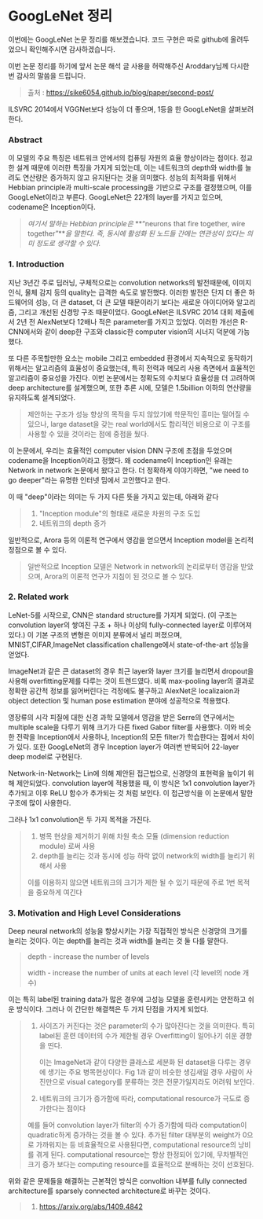# GoogLeNet 정리

이번에는 GoogLeNet 논문 정리를 해보겠습니다. 코드 구현은 따로 github에 올려두었으니 확인해주시면 감사하겠습니다. 

이번 논문 정리를 하기에 앞서 논문 해석 글 사용을 허락해주신 Aroddary님께 다시한번 감사의 말씀을 드립니다.

> 출처 : https://sike6054.github.io/blog/paper/second-post/



ILSVRC 2014에서  VGGNet보다 성능이 더 좋으며, 1등을 한 GoogLeNet을 살펴보려한다.

### Abstract

이 모델의 주요 특징은 네트워크 안에서의 컴퓨팅 자원의 효율 향상이라는 점이다. 정교한 설계 때문에 이러한 특징을 가지게 되었는데, 이는 네트워크의 depth와 width를 늘려도 연산량은 증가하지 않고 유지된다는 것을 의미했다. 성능의 최적화를 위해서 Hebbian principle과 multi-scale processing을 기반으로 구조를 결정했으며, 이를 GoogLeNet이라고 부른다. GoogLeNet은 22개의 layer를 가지고 있으며, codename은 Inception이다.

> *여기서 말하는 Hebbian principle은* **“neurons that fire together, wire together”***을 말한다. 즉, 동시에 활성화 된 노드들 간에는 연관성이 있다는 의미 정도로 생각할 수 있다.*



### 1. Introduction

지난 3년간 주로 딥러닝, 구체적으로는 convolution networks의 발전때문에, 이미지 인식, 물체 감지 등의 quality는 급격한 속도로 발전했다. 이러한 발전은 단지 더 좋은 하드웨어의 성능, 더 큰 dataset, 더 큰 모델 때문이라기 보다는 새로운 아이디어와 알고리즘, 그리고 개선된 신경망 구조 때문이었다. GoogLeNet은 ILSVRC 2014 대회 제출에서 2년 전 AlexNet보다 12배나 적은 parameter를 가지고 있었다. 이러한 개선은 R-CNN에서와 같이 deep한 구조와 classic한 computer vision의 시너지 덕분에 가능했다.

또 다른 주목할만한 요소는 mobile 그리고 embedded 환경에서 지속적으로 동작하기 위해서는 알고리즘의 효율성이 중요했는데, 특히 전력과 메모리 사용 측면에서 효율적인 알고리즘이 중요성을 가진다. 이번 논문에서는 정확도의 수치보다 효율성을 더 고려하여 deep architecture를 설계했으며, 또한 추론 시에, 모델은 1.5billion 이하의 연산량을 유지하도록 설계되었다. 

> 제안하는 구조가 성능 향상의 목적을 두지 않았기에 학문적인 흥미는 떨어질 수 있으나, large dataset을 갖는 real world에서도 합리적인 비용으로 이 구조를 사용할 수 있을 것이라는 점에 중점을 뒀다.

이 논문에서, 우리는 효율적인 computer vision DNN 구조에 초점을 두었으며 codename을 Inception이라고 정했다. 왜 codename이 Inception인 유래는  Network in network 논문에서 왔다고 한다. 더 정확하게 이야기하면, "we need to go deeper"라는 유명한 인터넷 밈에서 고안했다고 한다. 

이 때 "deep"이라는 의미는 두 가지 다른 뜻을 가지고 있는데, 아래와 같다

> 1.  "Inception module"의 형태로 새로운 차원의 구조 도입
> 2.  네트워크의 depth 증가 

일반적으로, Arora 등의 이론적 연구에서 영감을 얻으면서 Inception model을 논리적 정점으로 볼 수 있다. 

> 일반적으로 Inception 모델은 Network in network의 논리로부터 영감을 받았으며, Arora의 이론적 연구가 지침이 된 것으로 볼 수 있다.



### 2. Related work

LeNet-5를 시작으로, CNN은 standard structure를 가지게 되었다. (이 구조는 convolution layer의 쌓여진 구조 + 하나 이상의 fully-connected layer로 이루어져 있다.) 이 기본 구조의 변형은 이미지 분류에서 널리 퍼졌으며, MNIST,CIFAR,ImageNet classification challenge에서 state-of-the-art 성능을 얻었다.

ImageNet과 같은 큰 dataset의 경우 최근 layer와 layer 크기를 늘리면서 dropout을 사용해 overfitting문제를 다루는 것이 트렌드였다. 비록 max-pooling layer의 결과로 정확한 공간적 정보를 잃어버린다는 걱정에도 불구하고 AlexNet은 localizaion과 object detection 및 human pose estimation 분야에 성공적으로 적용했다.

영장류의 시각 피질에 대한 신경 과학 모델에서 영감을 받은 Serre의 연구에서는 multiple scale을 다루기 위해 크기가 다른 fixed Gabor filter를 사용했다. 이와 비슷한 전략을 Inception에서 사용하나, Inception의 모든 filter가 학습한다는 점에서 차이가 있다. 또한 GoogLeNet의 경우 Inception layer가 여러번 반복되어 22-layer deep model로 구현된다.

Network-in-Network는 Lin에 의해 제안된 접근법으로, 신경망의 표현력을 높이기 위해 제안되었다. convolution layer에 적용했을 때, 이 방식은 1x1 convolution layer가 추가되고 이후 ReLU 함수가 추가되는 것 처럼 보인다. 이 접근방식을 이 논문에서 말한 구조에 많이 사용한다. 

그러나 1x1 convolution은 두 가지 목적을 가진다.

> 1. 병목 현상을 제거하기 위해 차원 축소 모듈 (dimension reduction module) 로써 사용
> 2.  depth를 늘리는 것과 동시에 성능 하락 없이 network의 width를 늘리기 위해서 사용
>
> 이를 이용하지 않으면 네트워크의 크기가 제한 될 수 있기 때문에 주로 1번 목적을 중요하게 여긴다



### 3. Motivation and High Level Considerations

Deep neural network의 성능을 향상시키는 가장 직접적인 방식은 신경망의 크기를 늘리는 것이다. 이는 depth를 늘리는 것과 width를 늘리는 것 둘 다를 말한다.

> depth -  increase the number of levels 
>
> width - increase the number of units at each level (각 level의 node 개수)

이는 특히 label된 training data가 많은 경우에 고성능 모델을 훈련시키는 안전하고 쉬운 방식이다. 그러나 이 간단한 해결책은 두 가지 단점을 가지게 되었다.

> 1. 사이즈가 커진다는 것은 parameter의 수가 많아진다는 것을 의미한다. 특히 label된 훈련 데이터의 수가 제한될 경우 Overfitting이 일어나기 쉬운 경향을 띤다.
>
>    이는 ImageNet과 같이 다양한 클래스로 세분화 된 dataset을 다루는 경우에 생기는 주요 병목현상이다. Fig 1과 같이 비슷한 생김새일 경우 사람이 사진만으로 visual category를 분류하는 것은 전문가일지라도 어려워 보인다.
>
> 2.  네트워크의 크기가 증가함에 따라, computational resource가 극도로 증가한다는 점이다
>
>    예를 들어 convolution layer가 filter의 수가 증가함에 따라 computation이 quadratic하게 증가하는 것을 볼 수 있다. 추가된 filter 대부분의 weight가 0으로 가까워지는 등 비효율적으로 사용된다면, computational resource의 낭비를 겪게 된다. computational resource는 항상 한정되어 있기에, 무차별적인 크기 증가 보다는 computing resource를 효율적으로 분배하는 것이 선호된다.

위와 같은 문제들을 해결하는 근본적인 방식은 convoltion 내부를 fully connected architecture를 sparsely connected architecture로 바꾸는 것이다.  











































































> 1. https://arxiv.org/abs/1409.4842
